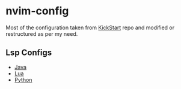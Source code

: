 # nvim-config

Most of the configuration taken from [KickStart](https://github.com/nvim-lua/kickstart.nvim) repo and modified or restructured as per my need.

## Lsp Configs
- [Java](https://projects.eclipse.org/projects/eclipse.jdt.ls)
- [Lua](https://github.com/sumneko/lua-language-server/releases)
- [Python](https://github.com/python-lsp/python-lsp-server)
